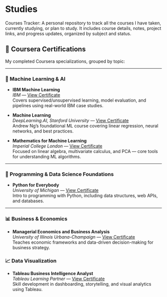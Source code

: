 # Studies
Courses Tracker: A personal repository to track all the courses I have taken, currently studying, or plan to study. It includes course details, notes, project links, and progress updates, organized by subject and status.


## 📜 Coursera Certifications

My completed Coursera specializations, grouped by topic:

---

### 🧠 Machine Learning & AI

- **IBM Machine Learning**  
  *IBM* — [View Certificate](#)  
  Covers supervised/unsupervised learning, model evaluation, and pipelines using real-world IBM case studies.

- **Machine Learning**  
  *DeepLearning.AI, Stanford University* — [View Certificate](#)  
  Andrew Ng’s foundational ML course covering linear regression, neural networks, and best practices.

- **Mathematics for Machine Learning**  
  *Imperial College London* — [View Certificate](#)  
  Focused on linear algebra, multivariate calculus, and PCA — core tools for understanding ML algorithms.

---

### 🐍 Programming & Data Science Foundations

- **Python for Everybody**  
  *University of Michigan* — [View Certificate](#)  
  Intro to programming with Python, including data structures, web APIs, and databases.

---

### 📊 Business & Economics

- **Managerial Economics and Business Analysis**  
  *University of Illinois Urbana-Champaign* — [View Certificate](#)  
  Teaches economic frameworks and data-driven decision-making for business strategy.

### 📈 Data Visualization

- **Tableau Business Intelligence Analyst**  
  *Tableau Learning Partner* — [View Certificate](#)  
  Skill development in dashboarding, storytelling, and visual analytics using Tableau.

